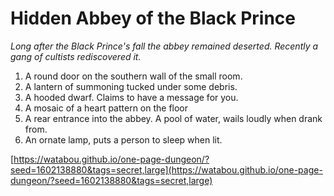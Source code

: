 # Hidden Abbey of the Black Prince

_Long after the Black Prince's fall the abbey remained deserted. Recently a gang of cultists rediscovered it._

1. A round door on the southern wall of the small room.
2. A lantern of summoning tucked under some debris.
3. A hooded dwarf. Claims to have a message for you.
4. A mosaic of a heart pattern on the floor
5. A rear entrance into the abbey. A pool of water, wails loudly when drank from.
6. An ornate lamp, puts a person to sleep when lit.

[https://watabou.github.io/one-page-dungeon/?seed=1602138880&tags=secret,large](https://watabou.github.io/one-page-dungeon/?seed=1602138880&tags=secret,large)
